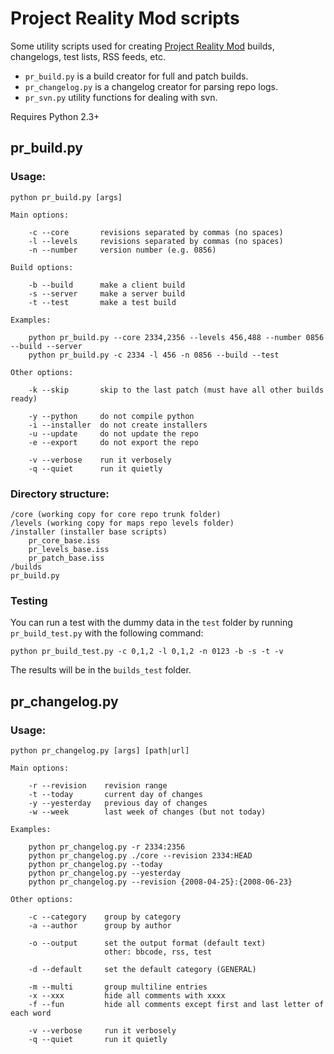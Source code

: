 # Project Reality Mod scripts

Some utility scripts used for creating [Project Reality Mod](http://realitymod.com) builds, changelogs, test lists, RSS feeds, etc.

* `pr_build.py` is a build creator for full and patch builds.
* `pr_changelog.py` is a changelog creator for parsing repo logs.
* `pr_svn.py` utility functions for dealing with svn.

Requires Python 2.3+


## pr_build.py

### Usage:

	python pr_build.py [args]

	Main options:

		-c --core       revisions separated by commas (no spaces)
		-l --levels     revisions separated by commas (no spaces)
		-n --number     version number (e.g. 0856)

	Build options:

		-b --build      make a client build
		-s --server     make a server build
		-t --test       make a test build

	Examples:

		python pr_build.py --core 2334,2356 --levels 456,488 --number 0856 --build --server
		python pr_build.py -c 2334 -l 456 -n 0856 --build --test

	Other options:

		-k --skip       skip to the last patch (must have all other builds ready)

		-y --python     do not compile python
		-i --installer  do not create installers
		-u --update     do not update the repo
		-e --export     do not export the repo

		-v --verbose    run it verbosely
		-q --quiet      run it quietly

### Directory structure:

	/core (working copy for core repo trunk folder)
	/levels (working copy for maps repo levels folder)
	/installer (installer base scripts)
		pr_core_base.iss
		pr_levels_base.iss
		pr_patch_base.iss
	/builds
	pr_build.py

### Testing

You can run a test with the dummy data in the `test` folder by running `pr_build_test.py` with the following command:

	python pr_build_test.py -c 0,1,2 -l 0,1,2 -n 0123 -b -s -t -v

The results will be in the `builds_test` folder.


## pr_changelog.py

### Usage:

	python pr_changelog.py [args] [path|url]

	Main options:
	
		-r --revision    revision range
		-t --today       current day of changes
		-y --yesterday   previous day of changes
		-w --week        last week of changes (but not today)

	Examples:

		python pr_changelog.py -r 2334:2356
		python pr_changelog.py ./core --revision 2334:HEAD
		python pr_changelog.py --today
		python pr_changelog.py --yesterday
		python pr_changelog.py --revision {2008-04-25}:{2008-06-23}

	Other options:
	
		-c --category    group by category
		-a --author      group by author
	
		-o --output      set the output format (default text)
		                 other: bbcode, rss, test
	
		-d --default     set the default category (GENERAL)
	
		-m --multi       group multiline entries
		-x --xxx         hide all comments with xxxx
		-f --fun         hide all comments except first and last letter of each word
	
		-v --verbose     run it verbosely
		-q --quiet       run it quietly


